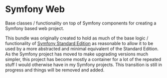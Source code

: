 Symfony Web
===========

Base classes / functionality on top of Symfony components for creating a Symfony based web project.

This bundle was originally created to hold as much of the base logic / functionality of [Symfony Standard Edition](https://github.com/symfony/symfony-standard) as reasonable to allow it to be used by a more abstracted and minimal equivalent of the Standard Edition.  As the Symfony project has moved to make upgrading versions much simpler, this project has become mostly a container for a lot of the repeated stuff I would otherwise have in my Symfony projects.  This transition is still in progress and things will be removed and added.
